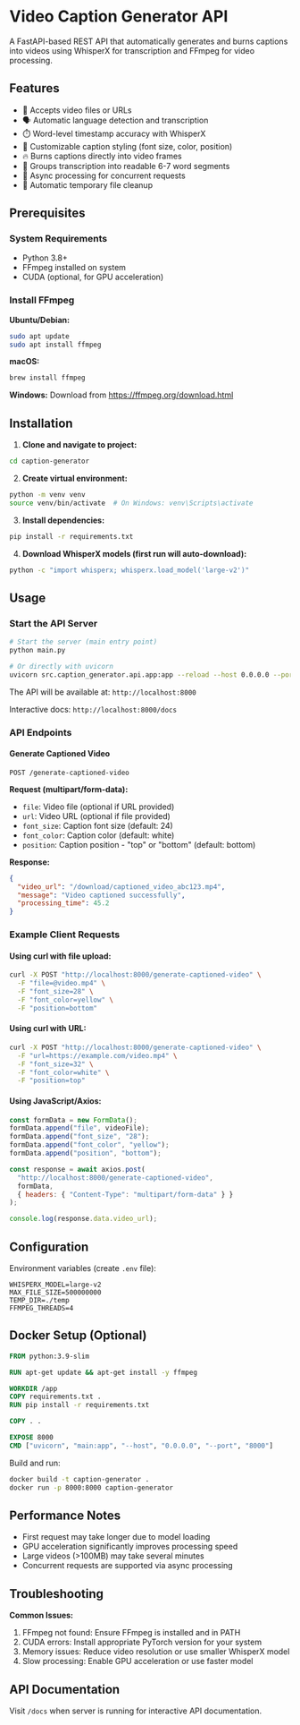 # Video Caption Generator API

A FastAPI-based REST API that automatically generates and burns captions into videos using WhisperX for transcription and FFmpeg for video processing.

## Features

- 🎥 Accepts video files or URLs
- 🗣️ Automatic language detection and transcription
- ⏱️ Word-level timestamp accuracy with WhisperX
- 🎨 Customizable caption styling (font size, color, position)
- 🔥 Burns captions directly into video frames
- 📝 Groups transcription into readable 6-7 word segments
- 🚀 Async processing for concurrent requests
- 🧹 Automatic temporary file cleanup

## Prerequisites

### System Requirements

- Python 3.8+
- FFmpeg installed on system
- CUDA (optional, for GPU acceleration)

### Install FFmpeg

**Ubuntu/Debian:**

```bash
sudo apt update
sudo apt install ffmpeg
```

**macOS:**

```bash
brew install ffmpeg
```

**Windows:**
Download from https://ffmpeg.org/download.html

## Installation

1. **Clone and navigate to project:**

```bash
cd caption-generator
```

2. **Create virtual environment:**

```bash
python -m venv venv
source venv/bin/activate  # On Windows: venv\Scripts\activate
```

3. **Install dependencies:**

```bash
pip install -r requirements.txt
```

4. **Download WhisperX models (first run will auto-download):**

```bash
python -c "import whisperx; whisperx.load_model('large-v2')"
```

## Usage

### Start the API Server

```bash
# Start the server (main entry point)
python main.py

# Or directly with uvicorn
uvicorn src.caption_generator.api.app:app --reload --host 0.0.0.0 --port 8000
```

The API will be available at: `http://localhost:8000`

Interactive docs: `http://localhost:8000/docs`

### API Endpoints

#### Generate Captioned Video

```
POST /generate-captioned-video
```

**Request (multipart/form-data):**

- `file`: Video file (optional if URL provided)
- `url`: Video URL (optional if file provided)
- `font_size`: Caption font size (default: 24)
- `font_color`: Caption color (default: white)
- `position`: Caption position - "top" or "bottom" (default: bottom)

**Response:**

```json
{
  "video_url": "/download/captioned_video_abc123.mp4",
  "message": "Video captioned successfully",
  "processing_time": 45.2
}
```

### Example Client Requests

#### Using curl with file upload:

```bash
curl -X POST "http://localhost:8000/generate-captioned-video" \
  -F "file=@video.mp4" \
  -F "font_size=28" \
  -F "font_color=yellow" \
  -F "position=bottom"
```

#### Using curl with URL:

```bash
curl -X POST "http://localhost:8000/generate-captioned-video" \
  -F "url=https://example.com/video.mp4" \
  -F "font_size=32" \
  -F "font_color=white" \
  -F "position=top"
```

#### Using JavaScript/Axios:

```javascript
const formData = new FormData();
formData.append("file", videoFile);
formData.append("font_size", "28");
formData.append("font_color", "yellow");
formData.append("position", "bottom");

const response = await axios.post(
  "http://localhost:8000/generate-captioned-video",
  formData,
  { headers: { "Content-Type": "multipart/form-data" } }
);

console.log(response.data.video_url);
```

## Configuration

Environment variables (create `.env` file):

```
WHISPERX_MODEL=large-v2
MAX_FILE_SIZE=500000000
TEMP_DIR=./temp
FFMPEG_THREADS=4
```

## Docker Setup (Optional)

```dockerfile
FROM python:3.9-slim

RUN apt-get update && apt-get install -y ffmpeg

WORKDIR /app
COPY requirements.txt .
RUN pip install -r requirements.txt

COPY . .

EXPOSE 8000
CMD ["uvicorn", "main:app", "--host", "0.0.0.0", "--port", "8000"]
```

Build and run:

```bash
docker build -t caption-generator .
docker run -p 8000:8000 caption-generator
```

## Performance Notes

- First request may take longer due to model loading
- GPU acceleration significantly improves processing speed
- Large videos (>100MB) may take several minutes
- Concurrent requests are supported via async processing

## Troubleshooting

**Common Issues:**

1. FFmpeg not found: Ensure FFmpeg is installed and in PATH
2. CUDA errors: Install appropriate PyTorch version for your system
3. Memory issues: Reduce video resolution or use smaller WhisperX model
4. Slow processing: Enable GPU acceleration or use faster model

## API Documentation

Visit `/docs` when server is running for interactive API documentation.
